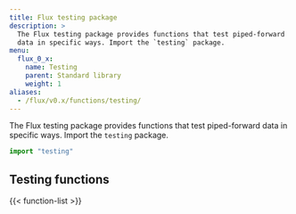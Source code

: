 ```yaml
---
title: Flux testing package
description: >
  The Flux testing package provides functions that test piped-forward
  data in specific ways. Import the `testing` package.
menu:
  flux_0_x:
    name: Testing
    parent: Standard library
    weight: 1
aliases:
  - /flux/v0.x/functions/testing/
---
```


The Flux testing package provides functions that test piped-forward data in specific ways.
Import the `testing` package.

```js
import "testing"
```

## Testing functions
{{< function-list >}}
